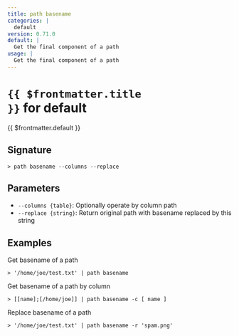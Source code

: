 ```yaml
---
title: path basename
categories: |
  default
version: 0.71.0
default: |
  Get the final component of a path
usage: |
  Get the final component of a path
---
```


# <code>{{ $frontmatter.title }}</code> for default

<div class='command-title'>{{ $frontmatter.default }}</div>

## Signature

```> path basename --columns --replace```

## Parameters

 -  `--columns {table}`: Optionally operate by column path
 -  `--replace {string}`: Return original path with basename replaced by this string

## Examples

Get basename of a path
```shell
> '/home/joe/test.txt' | path basename
```

Get basename of a path by column
```shell
> [[name];[/home/joe]] | path basename -c [ name ]
```

Replace basename of a path
```shell
> '/home/joe/test.txt' | path basename -r 'spam.png'
```
